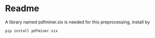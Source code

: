 # Readme

 A library named pdfminer.six is needed for this preprocessing, install by

```bash
pip install pdfminer.six
```